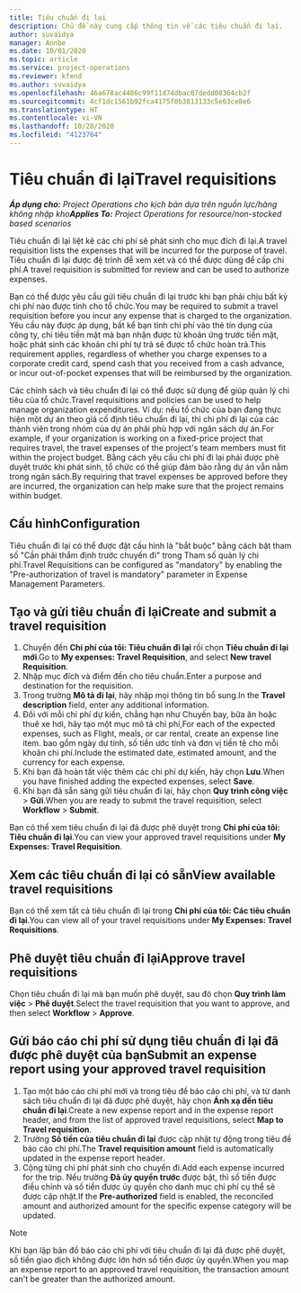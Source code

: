 ```yaml
---
title: Tiêu chuẩn đi lại
description: Chủ đề này cung cấp thông tin về các tiêu chuẩn đi lại.
author: suvaidya
manager: Annbe
ms.date: 10/01/2020
ms.topic: article
ms.service: project-operations
ms.reviewer: kfend
ms.author: suvaidya
ms.openlocfilehash: 46a678ac4486c99f11d74dbac07dedd08364cb2f
ms.sourcegitcommit: 4cf1dc1561b92fca4175f0b3813133c5e63ce8e6
ms.translationtype: HT
ms.contentlocale: vi-VN
ms.lasthandoff: 10/28/2020
ms.locfileid: "4123764"
---
```

# <a name="travel-requisitions"></a><span data-ttu-id="64e95-103">Tiêu chuẩn đi lại</span><span class="sxs-lookup"><span data-stu-id="64e95-103">Travel requisitions</span></span>

<span data-ttu-id="64e95-104">_**Áp dụng cho:** Project Operations cho kịch bản dựa trên nguồn lực/hàng không nhập kho_</span><span class="sxs-lookup"><span data-stu-id="64e95-104">_**Applies To:** Project Operations for resource/non-stocked based scenarios_</span></span>

<span data-ttu-id="64e95-105">Tiêu chuẩn đi lại liệt kê các chi phí sẽ phát sinh cho mục đích đi lại.</span><span class="sxs-lookup"><span data-stu-id="64e95-105">A travel requisition lists the expenses that will be incurred for the purpose of travel.</span></span> <span data-ttu-id="64e95-106">Tiêu chuẩn đi lại được đệ trình để xem xét và có thể được dùng để cấp chi phí.</span><span class="sxs-lookup"><span data-stu-id="64e95-106">A travel requisition is submitted for review and can be used to authorize expenses.</span></span>

<span data-ttu-id="64e95-107">Bạn có thể được yêu cầu gửi tiêu chuẩn đi lại trước khi bạn phải chịu bất kỳ chi phí nào được tính cho tổ chức.</span><span class="sxs-lookup"><span data-stu-id="64e95-107">You may be required to submit a travel requisition before you incur any expense that is charged to the organization.</span></span> <span data-ttu-id="64e95-108">Yêu cầu này được áp dụng, bất kể bạn tính chi phí vào thẻ tín dụng của công ty, chi tiêu tiền mặt mà bạn nhận được từ khoản ứng trước tiền mặt, hoặc phát sinh các khoản chi phí tự trả sẽ được tổ chức hoàn trả.</span><span class="sxs-lookup"><span data-stu-id="64e95-108">This requirement applies, regardless of whether you charge expenses to a corporate credit card, spend cash that you received from a cash advance, or incur out-of-pocket expenses that will be reimbursed by the organization.</span></span>

<span data-ttu-id="64e95-109">Các chính sách và tiêu chuẩn đi lại có thể được sử dụng để giúp quản lý chi tiêu của tổ chức.</span><span class="sxs-lookup"><span data-stu-id="64e95-109">Travel requisitions and policies can be used to help manage organization expenditures.</span></span> <span data-ttu-id="64e95-110">Ví dụ: nếu tổ chức của bạn đang thực hiện một dự án theo giá cố định tiêu chuẩn đi lại, thì chi phí đi lại của các thành viên trong nhóm của dự án phải phù hợp với ngân sách dự án.</span><span class="sxs-lookup"><span data-stu-id="64e95-110">For example, if your organization is working on a fixed-price project that requires travel, the travel expenses of the project's team members must fit within the project budget.</span></span> <span data-ttu-id="64e95-111">Bằng cách yêu cầu chi phí đi lại phải được phê duyệt trước khi phát sinh, tổ chức có thể giúp đảm bảo rằng dự án vẫn nằm trong ngân sách.</span><span class="sxs-lookup"><span data-stu-id="64e95-111">By requiring that travel expenses be approved before they are incurred, the organization can help make sure that the project remains within budget.</span></span>

## <a name="configuration"></a><span data-ttu-id="64e95-112">Cấu hình</span><span class="sxs-lookup"><span data-stu-id="64e95-112">Configuration</span></span> 

<span data-ttu-id="64e95-113">Tiêu chuẩn đi lại có thể được đặt cấu hình là "bắt buộc" bằng cách bật tham số "Cần phải thẩm định trước chuyến đi" trong Tham số quản lý chi phí.</span><span class="sxs-lookup"><span data-stu-id="64e95-113">Travel Requisitions can be configured as "mandatory" by enabling the "Pre-authorization of travel is mandatory" parameter in Expense Management Parameters.</span></span> 

## <a name="create-and-submit-a-travel-requisition"></a><span data-ttu-id="64e95-114">Tạo và gửi tiêu chuẩn đi lại</span><span class="sxs-lookup"><span data-stu-id="64e95-114">Create and submit a travel requisition</span></span>

1. <span data-ttu-id="64e95-115">Chuyển đến **Chi phí của tôi: Tiêu chuẩn đi lại** rồi chọn **Tiêu chuẩn đi lại mới**.</span><span class="sxs-lookup"><span data-stu-id="64e95-115">Go to **My expenses: Travel Requisition**, and select **New travel Requisition**.</span></span>
2. <span data-ttu-id="64e95-116">Nhập mục đích và điểm đến cho tiêu chuẩn.</span><span class="sxs-lookup"><span data-stu-id="64e95-116">Enter a purpose and destination for the requisition.</span></span>
3. <span data-ttu-id="64e95-117">Trong trường **Mô tả đi lại**, hãy nhập mọi thông tin bổ sung.</span><span class="sxs-lookup"><span data-stu-id="64e95-117">In the  **Travel description** field, enter any additional information.</span></span> 
4. <span data-ttu-id="64e95-118">Đối với mỗi chi phí dự kiến, chẳng hạn như Chuyến bay, bữa ăn hoặc thuê xe hơi, hãy tạo một mục mô tả chi phí,</span><span class="sxs-lookup"><span data-stu-id="64e95-118">For each of the expected expenses, such as Flight, meals, or car rental, create an expense line item.</span></span> <span data-ttu-id="64e95-119">bao gồm ngày dự tính, số tiền ước tính và đơn vị tiền tệ cho mỗi khoản chi phí.</span><span class="sxs-lookup"><span data-stu-id="64e95-119">Include the estimated date, estimated amount, and the currency for each expense.</span></span> 
5. <span data-ttu-id="64e95-120">Khi bạn đã hoàn tất việc thêm các chi phí dự kiến, hãy chọn **Lưu**.</span><span class="sxs-lookup"><span data-stu-id="64e95-120">When you have finished adding the expected expenses, select **Save**.</span></span>
6. <span data-ttu-id="64e95-121">Khi bạn đã sẵn sàng gửi tiêu chuẩn đi lại, hãy chọn **Quy trình công việc** > **Gửi**.</span><span class="sxs-lookup"><span data-stu-id="64e95-121">When you are ready to submit the travel requisition, select **Workflow** > **Submit**.</span></span>

<span data-ttu-id="64e95-122">Bạn có thể xem tiêu chuẩn đi lại đã được phê duyệt trong **Chi phí của tôi: Tiêu chuẩn đi lại**.</span><span class="sxs-lookup"><span data-stu-id="64e95-122">You can view your approved travel requisitions under **My Expenses: Travel Requisition**.</span></span> 

## <a name="view-available-travel-requisitions"></a><span data-ttu-id="64e95-123">Xem các tiêu chuẩn đi lại có sẵn</span><span class="sxs-lookup"><span data-stu-id="64e95-123">View available travel requisitions</span></span>

<span data-ttu-id="64e95-124">Bạn có thể xem tất cả tiêu chuẩn đi lại trong **Chi phí của tôi: Các tiêu chuẩn đi lại**.</span><span class="sxs-lookup"><span data-stu-id="64e95-124">You can view all of your travel requisitions under **My Expenses: Travel Requisitions**.</span></span>

## <a name="approve-travel-requisitions"></a><span data-ttu-id="64e95-125">Phê duyệt tiêu chuẩn đi lại</span><span class="sxs-lookup"><span data-stu-id="64e95-125">Approve travel requisitions</span></span>

<span data-ttu-id="64e95-126">Chọn tiêu chuẩn đi lại mà bạn muốn phê duyệt, sau đó chọn **Quy trình làm việc** > **Phê duyệt**.</span><span class="sxs-lookup"><span data-stu-id="64e95-126">Select the travel requisition that you want to approve, and then select **Workflow** > **Approve**.</span></span>  

## <a name="submit-an-expense-report-using-your-approved-travel-requisition"></a><span data-ttu-id="64e95-127">Gửi báo cáo chi phí sử dụng tiêu chuẩn đi lại đã được phê duyệt của bạn</span><span class="sxs-lookup"><span data-stu-id="64e95-127">Submit an expense report using your approved travel requisition</span></span>

1. <span data-ttu-id="64e95-128">Tạo một báo cáo chi phí mới và trong tiêu đề báo cáo chi phí, và từ danh sách tiêu chuẩn đi lại đã được phê duyệt, hãy chọn **Ánh xạ đến tiêu chuẩn đi lại**.</span><span class="sxs-lookup"><span data-stu-id="64e95-128">Create a new expense report and in the expense report header, and from the list of approved travel requisitions, select **Map to Travel requisition**.</span></span>
2. <span data-ttu-id="64e95-129">Trường **Số tiền của tiêu chuẩn đi lại** được cập nhật tự động trong tiêu đề báo cáo chi phí.</span><span class="sxs-lookup"><span data-stu-id="64e95-129">The **Travel requisition amount** field is automatically updated in the expense report header.</span></span>
3. <span data-ttu-id="64e95-130">Cộng từng chi phí phát sinh cho chuyến đi.</span><span class="sxs-lookup"><span data-stu-id="64e95-130">Add each expense incurred for the trip.</span></span> <span data-ttu-id="64e95-131">Nếu trường **Đã ủy quyền trước** được bật, thì số tiền được điều chỉnh và số tiền được ủy quyền cho danh mục chi phí cụ thể sẽ được cập nhật.</span><span class="sxs-lookup"><span data-stu-id="64e95-131">If the **Pre-authorized** field is enabled, the reconciled amount and authorized amount for the specific expense category will be updated.</span></span>

> [!NOTE]
> <span data-ttu-id="64e95-132">Khi bạn lập bản đồ báo cáo chi phí với tiêu chuẩn đi lại đã được phê duyệt, số tiền giao dịch không được lớn hơn số tiền được ủy quyền.</span><span class="sxs-lookup"><span data-stu-id="64e95-132">When you map an expense report to an approved travel requisition, the transaction amount can't be greater than the authorized amount.</span></span> 
